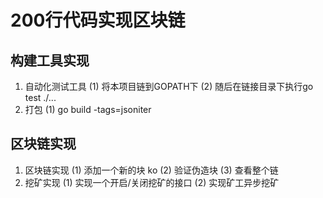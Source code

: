 # 200行代码实现区块链
## 构建工具实现
1. 自动化测试工具
(1) 将本项目链到GOPATH下
(2) 随后在链接目录下执行go test ./...
2. 打包
(1) go build -tags=jsoniter

## 区块链实现
1. 区块链实现
(1) 添加一个新的块 ko
(2) 验证伪造块
(3) 查看整个链
2. 挖矿实现
(1) 实现一个开启/关闭挖矿的接口
(2) 实现矿工异步挖矿
